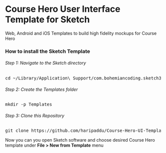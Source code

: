 # Course Hero User Interface Template for Sketch
Web, Android and iOS Templates to build high fidelity mockups for Course Hero

<h3>How to install the Sketch Template</h3>
<h6>Step 1: Navigate to the Sketch directory</h6>
<pre>cd ~/Library/Application\ Support/com.bohemiancoding.sketch3/</pre>
<h6>Step 2: Create the Templates folder</h6>
<pre>mkdir -p Templates</pre>
<h6>Step 3: Clone this Repository</h6>
<pre>git clone https://github.com/haripaddu/Course-Hero-UI-Template.git</pre>

<p>Now you can you open Sketch software and choose desired Course Hero template under <b>File > New from Template</b> menu</p>
